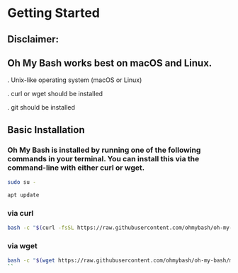 
# Getting Started
## Disclaimer:
## Oh My Bash works best on macOS and Linux.

   . Unix-like operating system (macOS or Linux)
   
   . curl or wget should be installed
   
   . git should be installed

## Basic Installation
### Oh My Bash is installed by running one of the following commands in your terminal. You can install this via the command-line with either curl or wget.
```bash
sudo su -
```
```bash
apt update
```
### via curl
```bash
bash -c "$(curl -fsSL https://raw.githubusercontent.com/ohmybash/oh-my-bash/master/tools/install.sh)"
```
### via wget
```bash
bash -c "$(wget https://raw.githubusercontent.com/ohmybash/oh-my-bash/master/tools/install.sh -O -)"
``
